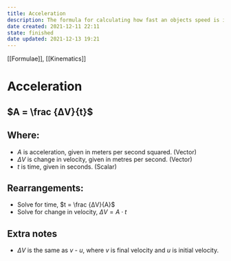 ```yaml
---
title: Acceleration
description: The formula for calculating how fast an objects speed is increasing.
date created: 2021-12-11 22:11
state: finished
date updated: 2021-12-13 19:21
---
```


[[Formulae]], [[Kinematics]]

# Acceleration

## $A = \frac {ΔV}{t}$

## Where:

- $A$ is acceleration, given in meters per second squared. (Vector)
- $ΔV$ is change in velocity, given in metres per second. (Vector)
- $t$ is time, given in seconds. (Scalar)

## Rearrangements:

- Solve for time,  $t = \frac {ΔV}{A}$
- Solve for change in velocity, $ΔV = A ⋅ t$

## Extra notes

- $ΔV$ is the same as $v$ - $u$, where $v$ is final velocity and $u$ is initial velocity.

